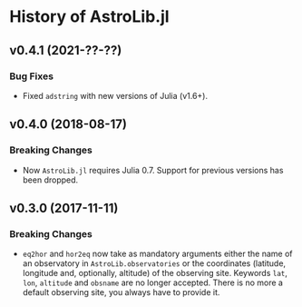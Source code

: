 # History of AstroLib.jl

## v0.4.1 (2021-??-??)

### Bug Fixes

* Fixed `adstring` with new versions of Julia (v1.6+).

## v0.4.0 (2018-08-17)

### Breaking Changes

* Now `AstroLib.jl` requires Julia 0.7.  Support for previous versions has been
  dropped.

## v0.3.0 (2017-11-11)

### Breaking Changes

* `eq2hor` and `hor2eq` now take as mandatory arguments either the name of an
  observatory in `AstroLib.observatories` or the coordinates (latitude,
  longitude and, optionally, altitude) of the observing site.  Keywords `lat`,
  `lon`, `altitude` and `obsname` are no longer accepted.  There is no more a
  default observing site, you always have to provide it.
